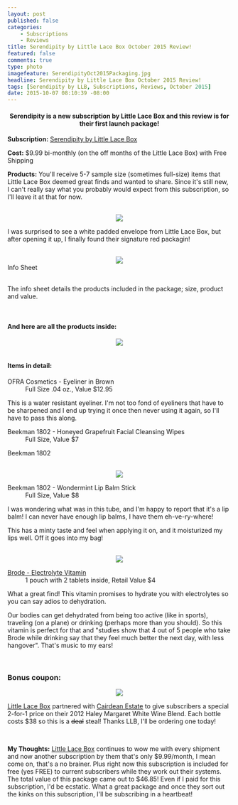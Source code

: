 ```yaml
---
layout: post
published: false
categories: 
    - Subscriptions
    - Reviews
title: Serendipity by Little Lace Box October 2015 Review!
featured: false
comments: true
type: photo
imagefeature: SerendipityOct2015Packaging.jpg
headline: Serendipity by Little Lace Box October 2015 Review!
tags: [Serendipity by LLB, Subscriptions, Reviews, October 2015]
date: 2015-10-07 08:10:39 -08:00
---
```


<center><H4>Serendipity is a new subscription by Little Lace Box and this review is for their first launch package!</H4></center>

<p><b>Subscription:</b> <a href="http://littlelacebox.com?rfsn=93842.4b16b">Serendipity by Little Lace Box</a></p>
<p><b>Cost:</b> $9.99 bi-monthly (on the off months of the Little Lace Box) with Free Shipping</p>
<p><b>Products:</b> You'll receive 5-7 sample size (sometimes full-size) items that Little Lace Box deemed great finds and wanted to share. Since it's still new, I can't really say what you probably would expect from this subscription, so I'll leave it at that for now.</p>
<br>

<center><img src='/images/SerendipityJune2015Packaging.jpg'></center>
<p>I was surprised to see a white padded envelope from Little Lace Box, but after opening it up, I finally found their signature red packagin!</p>
<br>

<center><img src='/images/SerendipityJune2015InfoCard.jpg'></center>
<figcaption>Info Sheet</figcaption>
<br>

<p>The info sheet details the products included in the package; size, product and value.</p>
<br>

<H4>And here are all the products inside:</H4>
<center><img src='/images/SerendipityOct2015Items.jpg'></center>
<br>

<H4>Items in detail:</H4>

<DL>
<DT>OFRA Cosmetics - Eyeliner in Brown</DT>
<DD>Full Size .04 oz., Value $12.95</DD>
</DL>

<p>This is a water resistant eyeliner. I'm not too fond of eyeliners that have to be sharpened and I end up trying it once then never using it again, so I'll have to pass this along.</p>

<DL>
<DT>Beekman 1802 - Honeyed Grapefruit Facial Cleansing Wipes</DT>
<DD>Full Size, Value $7</DD>
</DL>
<p>Beekman 1802</p>

<br>

<center><img src='/images/SerendipityJune2015GreetingCard.jpg'></center>

<DL>
<DT>Beekman 1802 - Wondermint Lip Balm Stick</DT>
<DD>Full Size, Value $8</DD>
</DL>
<p>I was wondering what was in this tube, and I'm happy to report that it's a lip balm! I can never have enough lip balms, I have them eh-ve-ry-where!</p>

<p>This has a minty taste and feel when applying it on, and it moisturized my lips well. Off it goes into my bag!</p>
<br>

<center><img src='/images/SerendipityJune2015Brode.jpg'></center>

<DL>
<DT><a href='http://brode.co'>Brode - Electrolyte Vitamin</a></DT>
<DD>1 pouch with 2 tablets inside, Retail Value $4</DD>
</DL>
<p>What a great find! This vitamin promises to hydrate you with electrolytes so you can say adios to dehydration.</p>
<p>Our bodies can get dehydrated from being too active (like in sports), traveling (on a plane) or drinking (perhaps more than you should). So this vitamin is perfect for that and "studies show that 4 out of 5 people who take Brode while drinking say that they feel much better the next day, with less hangover". That's music to my ears!</p>

<br>

### Bonus coupon:

<center><img src='/images/SerendipityJune2015Coupon.jpg'></center>

<p><a href="http://littlelacebox.com?rfsn=93842.4b16b">Little Lace Box</a> partnered with <a href='http://www.cairdeanestate.com/product/Haley-Margaret-2012-Napa-Valley-White-Wine'>Cairdean Estate</a> to give subscribers a special 2-for-1 price on their 2012 Haley Margaret White Wine Blend. Each bottle costs $38 so this is a <strike>deal</strike> steal! Thanks LLB, I'll be ordering one today!</p>

<br>

<p><b>My Thoughts:</b> <a href="http://littlelacebox.com?rfsn=93842.4b16b">Little Lace Box</a> continues to wow me with every shipment and now another subscription by them that's only $9.99/month, I mean come on, that's a no brainer. Plus right now this subscription is included for free (yes FREE) to current subscribers while they work out their systems. The total value of this package came out to $46.85! Even if I paid for this subscription, I'd be ecstatic. What a great package and once they sort out the kinks on this subscription, I'll be subscribing in a heartbeat!</p>
